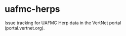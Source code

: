 uafmc-herps
===========

Issue tracking for UAFMC Herp data in the VertNet portal (portal.vertnet.org).
